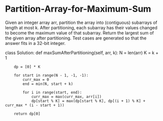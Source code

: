 # Partition-Array-for-Maximum-Sum
Given an integer array arr, partition the array into (contiguous) subarrays of length at most k. After partitioning, each subarray has their values changed to become the maximum value of that subarray.  Return the largest sum of the given array after partitioning. Test cases are generated so that the answer fits in a 32-bit integer.   

class Solution:
    def maxSumAfterPartitioning(self, arr, k):
        N = len(arr)
        K = k + 1

        dp = [0] * K

        for start in range(N - 1, -1, -1):
            curr_max = 0
            end = min(N, start + k)

            for i in range(start, end):
                curr_max = max(curr_max, arr[i])
                dp[start % K] = max(dp[start % K], dp[(i + 1) % K] + curr_max * (i - start + 1))

        return dp[0]


